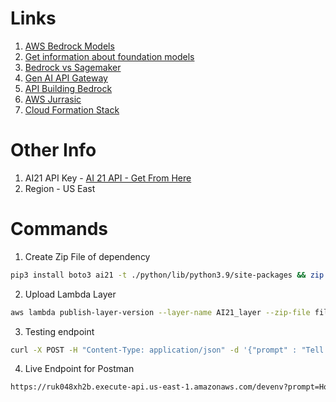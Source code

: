 
# Links
1. [AWS Bedrock Models](https://us-east-1.console.aws.amazon.com/bedrock/home?region=us-east-1#/modelaccess)
1. [Get information about foundation models](https://docs.aws.amazon.com/bedrock/latest/userguide/models-get-info.html)
1. [Bedrock vs Sagemaker](https://repost.aws/questions/QURQ0DJ5oPSUyyaLv0jjS4vw/bedrock-vs-sagemaker)
1. [ Gen AI API Gateway](https://medium.com/@naman884/how-to-build-serverless-generative-ai-app-using-amazon-bedrock-api-gateway-lambda-s3-and-postman-535436d05f4b)
1. [ API Building Bedrock](https://medium.com/@naman884/how-to-build-serverless-generative-ai-app-using-amazon-bedrock-api-gateway-lambda-s3-and-postman-535436d05f4b)
1. [AWS Jurrasic](https://github.com/aws-samples/lambda-gen-ai-endpoint-blog?tab=readme-ov-file)
1. [Cloud Formation Stack](https://us-east-1.console.aws.amazon.com/cloudformation/home?region=us-east-1#/stacks/events?stackId=arn%3Aaws%3Acloudformation%3Aus-east-1%3A014531769354%3Astack%2Fjurrasic-2-lambda-endpoint%2F05236720-f6af-11ee-b48d-0ec1a19f506f&filteringText=&filteringStatus=active&viewNested=true)


# Other Info
1. AI21 API Key - [AI 21 API - Get From Here](https://studio.ai21.com/account/api-key)
1. Region - US East


# Commands

1. Create Zip File of dependency
```bash
pip3 install boto3 ai21 -t ./python/lib/python3.9/site-packages && zip -r lambda_layer.zip ./python && rm -R ./python && ls
```

2. Upload Lambda Layer
```bash
aws lambda publish-layer-version --layer-name AI21_layer --zip-file fileb://lambda_layer.zip --compatible-runtimes python3.9
```

3. Testing endpoint
```bash
curl -X POST -H "Content-Type: application/json" -d '{"prompt" : "Tell me a short story about a tiger and lion."}' https://4ztbnapd65jlwjwpo23rxqk3gu0slhcv.lambda-url.us-east-1.on.aws/
```

4. Live Endpoint for Postman
```bash
https://ruk048xh2b.execute-api.us-east-1.amazonaws.com/devenv?prompt=How many country are in world
```